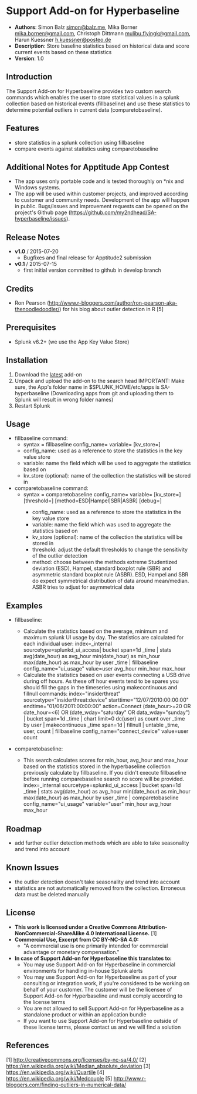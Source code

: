 # Support Add-on for Hyperbaseline
- **Authors**:		Simon Balz <simon@balz.me>, Mika Borner <mika.borner@gmail.com>, Christoph Dittmann <mulibu.flyingk@gmail.com>, Harun Kuessner <h.kuessner@posteo.de>
- **Description**:	Store baseline statistics based on historical data and score current events based on these statistics
- **Version**: 		1.0

## Introduction
The Support Add-on for Hyperbaseline provides two custom search commands which enables the user to store statistical values in a splunk collection based on historical events (fillbaseline) and use these statistics to determine potential outliers in current data (comparetobaseline).

## Features
- store statistics in a splunk collection using fillbaseline
- compare events against statistics using comparetobaseline

## Additional Notes for Apptitude App Contest
- The app uses only portable code and is tested thoroughly on *nix and Windows systems.
- The app will be used within customer projects, and improved according to customer and community needs. Development of the app will happen in public. Bugs/Issues and improvement requests can be opened on the project's Github page (<https://github.com/my2ndhead/SA-hyperbaseline/issues>).

## Release Notes
- **v1.0**	/	2015-07-20
	- Bugfixes and final release for Apptitude2 submission
- **v0.1**	/ 	2015-07-15
	- first initial version committed to github in develop branch

## Credits
- Ron Pearson (http://www.r-bloggers.com/author/ron-pearson-aka-thenoodledoodler/) for his blog about outler detection in R [5]

## Prerequisites
- Splunk v6.2+ (we use the App Key Value Store)

## Installation
1. Download the [latest](https://github.com/my2ndhead/SA-hyperbaseline/archive/master.zip) add-on
2. Unpack and upload the add-on to the search head
   IMPORTANT: Make sure, the App's folder name in $SPLUNK_HOME/etc/apps is SA-hyperbaseline (Downloading apps from git and uploading them to Splunk will result in wrong folder names)
3. Restart Splunk

## Usage
- fillbaseline command:
	- syntax = fillbaseline config_name=<string> variable=<fieldname> [kv_store=<string>] <field-list>
	- config_name: used as a reference to store the statistics in the key value store
	- variable: name the field which will be used to aggregate the statistics based on
	- kv_store (optional): name of the collection the statistics will be stored in
- comparetobaseline command:
	- syntax = comparetobaseline config_name=<string> variable=<fieldname> [kv_store=<string>] [threshold=<float>] [method=ESD|Hampel|SBR|ASBR] [debug=<boolean>] <field-list>
		- config_name: used as a reference to store the statistics in the key value store
		- variable: name the field which was used to aggregate the statistics based on
		- kv_store (optional): name of the collection the statistics will be stored in
		- threshold: adjust the default thresholds to change the sensitivity of the outlier detection
		- method: choose between the methods extreme Studentized deviation (ESD), Hampel, standard boxplot rule (SBR) and asymmetric standard boxplot rule (ASBR). ESD, Hampel and SBR do expect symmetrical distribution of data around mean/median. ASBR tries to adjust for asymmetrical data

## Examples
- fillbaseline:
	- Calculate the statistics based on the average, minimum and maximum splunk UI usage by day. The statistics are calculated for each individual user:
		    index=_internal sourcetype=splunkd_ui_access| bucket span=1d _time
		        | stats avg(date_hour) as avg_hour min(date_hour) as min_hour max(date_hour) as max_hour by user _time
			    | fillbaseline config_name="ui_usage" value=user avg_hour min_hour max_hour
	- Calculate the statistics based on user events connecting a USB drive during off hours. As these off hour events tend to be spares you should fill the gaps in the timeseries using makecontinuous and fillnull commands:
		    index="insiderthreat" sourcetype="insiderthreat:device"  starttime="12/07/2010:00:00:00" endtime="01/06/2011:00:00:00" action=Connect (date_hour>=20 OR date_hour=<6) OR (date_wday="saturday" OR data_wday="sunday")
			    | bucket span=1d _time | chart limit=0 dc(user) as count over _time by user
                | makecontinuous _time span=1d | fillnull | untable _time, user, count
                | fillbaseline config_name="connect_device" value=user count

- comparetobaseline:
	- This search calculates scores for min_hour, avg_hour and max_hour based on the statistics stored in the hyperbaseline collection previously calculate by fillbaseline. If you didn't execute fillbaseline before running comparebaseline search no score will be provided.
		    index=_internal sourcetype=splunkd_ui_access | bucket span=1d _time
			| stats avg(date_hour) as avg_hour min(date_hour) as min_hour max(date_hour) as max_hour by user _time
			| comparetobaseline config_name="ui_usage" variable="user" min_hour avg_hour max_hour

## Roadmap
- add further outlier detection methods which are able to take seasonality and trend into account

## Known Issues
- the outlier detection doesn't take seasonality and trend into account
- statistics are not automatically removed from the collection. Erroneous data must be deleted manually

## License
- **This work is licensed under a Creative Commons Attribution-NonCommercial-ShareAlike 4.0 International License.** [1]
- **Commercial Use, Excerpt from CC BY-NC-SA 4.0:**
  - "A commercial use is one primarily intended for commercial advantage or monetary compensation."
- **In case of Support Add-on for Hyperbaseline this translates to:**
  - You may use Support Add-on for Hyperbaseline in commercial environments for handling in-house Splunk alerts
  - You may use Support Add-on for Hyperbaseline as part of your consulting or integration work, if you're considered to be working on behalf of your customer. The customer will be the licensee of Support Add-on for Hyperbaseline and must comply according to the license terms
  - You are not allowed to sell Support Add-on for Hyperbaseline as a standalone product or within an application bundle
  - If you want to use Support Add-on for Hyperbaseline outside of these license terms, please contact us and we will find a solution

## References
[1] http://creativecommons.org/licenses/by-nc-sa/4.0/
[2] https://en.wikipedia.org/wiki/Median_absolute_deviation
[3] https://en.wikipedia.org/wiki/Quartile
[4] https://en.wikipedia.org/wiki/Medcouple
[5] http://www.r-bloggers.com/finding-outliers-in-numerical-data/
